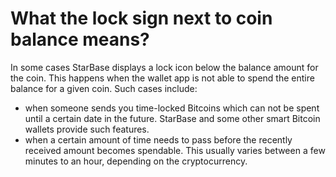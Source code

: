 # What the lock sign next to coin balance means?

In some cases StarBase displays a lock icon below the balance amount for the coin. This happens when the wallet app is not able to spend the entire balance for a given coin.
Such cases include:

- when someone sends you time-locked Bitcoins which can not be spent until a certain date in the future. StarBase and some other smart Bitcoin wallets provide such features.
- when a certain amount of time needs to pass before the recently received amount becomes spendable. This usually varies between a few minutes to an hour, depending on the cryptocurrency.
